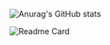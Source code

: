 



![Anurag's GitHub stats](https://stat-rvdrover.vercel.app/api?username=rvdrover&count_private=true&show_icons=true&theme=tokyonight)

![Readme Card](https://stat-rvdrover.vercel.app/api?username=rvdrover&repo=github-readme-stats)